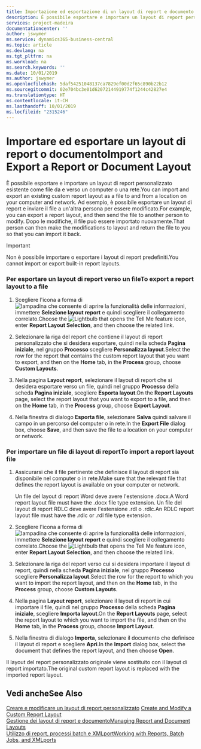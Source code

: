 ```yaml
---
title: Importazione ed esportazione di un layout di report e documento | Microsoft Docs
description: È possibile esportare e importare un layout di report personalizzato esistente come file da e verso un computer o una rete.
services: project-madeira
documentationcenter: ''
author: jswymer
ms.service: dynamics365-business-central
ms.topic: article
ms.devlang: na
ms.tgt_pltfrm: na
ms.workload: na
ms.search.keywords: ''
ms.date: 10/01/2019
ms.author: jswymer
ms.openlocfilehash: 5daf54251048137ca7829ef00d2f65c890b22b12
ms.sourcegitcommit: 02e704bc3e01d62072144919774f1244c42827e4
ms.translationtype: HT
ms.contentlocale: it-CH
ms.lasthandoff: 10/01/2019
ms.locfileid: "2315246"
---
```

# <a name="import-and-export-a-report-or-document-layout"></a><span data-ttu-id="86edc-103">Importare ed esportare un layout di report o documento</span><span class="sxs-lookup"><span data-stu-id="86edc-103">Import and Export a Report or Document Layout</span></span>
<span data-ttu-id="86edc-104">È possibile esportare e importare un layout di report personalizzato esistente come file da e verso un computer o una rete.</span><span class="sxs-lookup"><span data-stu-id="86edc-104">You can import and export an existing custom report layout as a file to and from a location on your computer and network.</span></span> <span data-ttu-id="86edc-105">Ad esempio, è possibile esportare un layout di report e inviare il file a un'altra persona per essere modificato.</span><span class="sxs-lookup"><span data-stu-id="86edc-105">For example, you can export a report layout, and then send the file to another person to modify.</span></span> <span data-ttu-id="86edc-106">Dopo le modifiche, il file può essere importato nuovamente.</span><span class="sxs-lookup"><span data-stu-id="86edc-106">That person can then make the modifications to layout and return the file to you so that you can import it back.</span></span>  

> [!IMPORTANT]  
>  <span data-ttu-id="86edc-107">Non è possibile importare o esportare i layout di report predefiniti.</span><span class="sxs-lookup"><span data-stu-id="86edc-107">You cannot import or export built-in report layouts.</span></span>  

### <a name="to-export-a-report-layout-to-a-file"></a><span data-ttu-id="86edc-108">Per esportare un layout di report verso un file</span><span class="sxs-lookup"><span data-stu-id="86edc-108">To export a report layout to a file</span></span>  

1.  <span data-ttu-id="86edc-109">Scegliere l'icona a forma di ![lampadina che consente di aprire la funzionalità delle informazioni](media/ui-search/search_small.png "Informazioni sull'operazione che si desidera eseguire"), immettere **Selezione layout report** e quindi scegliere il collegamento correlato.</span><span class="sxs-lookup"><span data-stu-id="86edc-109">Choose the ![Lightbulb that opens the Tell Me feature](media/ui-search/search_small.png "Tell me what you want to do") icon, enter **Report Layout Selection**, and then choose the related link.</span></span>  

2.  <span data-ttu-id="86edc-110">Selezionare la riga del report che contiene il layout di report personalizzato che si desidera esportare, quindi nella scheda **Pagina iniziale**, nel gruppo **Processo** scegliere **Personalizza layout**.</span><span class="sxs-lookup"><span data-stu-id="86edc-110">Select the row for the report that contains the custom report layout that you want to export, and then on the **Home** tab, in the **Process** group, choose **Custom Layouts**.</span></span>  

3.  <span data-ttu-id="86edc-111">Nella pagina **Layout report**, selezionare il layout di report che si desidera esportare verso un file, quindi nel gruppo **Processo** della scheda **Pagina iniziale**, scegliere **Esporta layout**.</span><span class="sxs-lookup"><span data-stu-id="86edc-111">On the **Report Layouts** page, select the report layout that you want to export to a file, and then on the **Home** tab, in the **Process** group, choose **Export Layout**.</span></span>  

4.  <span data-ttu-id="86edc-112">Nella finestra di dialogo **Esporta file**, selezionare **Salva** quindi salvare il campo in un percorso del computer o in rete.</span><span class="sxs-lookup"><span data-stu-id="86edc-112">In the **Export File** dialog box, choose **Save**, and then save the file to a location on your computer or network.</span></span>  

### <a name="to-import-a-report-layout-file"></a><span data-ttu-id="86edc-113">Per importare un file di layout di report</span><span class="sxs-lookup"><span data-stu-id="86edc-113">To import a report layout file</span></span>  

1.  <span data-ttu-id="86edc-114">Assicurarsi che il file pertinente che definisce il layout di report sia disponibile nel computer o in rete.</span><span class="sxs-lookup"><span data-stu-id="86edc-114">Make sure that the relevant file that defines the report layout is available on your computer or network.</span></span>  

     <span data-ttu-id="86edc-115">Un file del layout di report Word deve avere l'estensione .docx.</span><span class="sxs-lookup"><span data-stu-id="86edc-115">A Word report layout file must have the .docx file type extension.</span></span> <span data-ttu-id="86edc-116">Un file del layout di report RDLC deve avere l'estensione .rdl o .rdlc.</span><span class="sxs-lookup"><span data-stu-id="86edc-116">An RDLC report layout file must have the .rdlc or .rdl file type extension.</span></span>  

2.  <span data-ttu-id="86edc-117">Scegliere l'icona a forma di ![lampadina che consente di aprire la funzionalità delle informazioni](media/ui-search/search_small.png "Informazioni sull'operazione che si desidera eseguire"), immettere **Selezione layout report** e quindi scegliere il collegamento correlato.</span><span class="sxs-lookup"><span data-stu-id="86edc-117">Choose the ![Lightbulb that opens the Tell Me feature](media/ui-search/search_small.png "Tell me what you want to do") icon, enter **Report Layout Selection**, and then choose the related link.</span></span>  

3.  <span data-ttu-id="86edc-118">Selezionare la riga del report verso cui si desidera importare il layout di report, quindi nella scheda **Pagina iniziale**, nel gruppo **Processo** scegliere **Personalizza layout**.</span><span class="sxs-lookup"><span data-stu-id="86edc-118">Select the row for the report to which you want to import the report layout, and then on the **Home** tab, in the **Process** group, choose **Custom Layouts**.</span></span>  

4.  <span data-ttu-id="86edc-119">Nella pagina **Layout report**, selezionare il layout di report in cui importare il file, quindi nel gruppo **Processo** della scheda **Pagina iniziale**, scegliere **Importa layout**.</span><span class="sxs-lookup"><span data-stu-id="86edc-119">On the **Report Layouts** page, select the report layout to which you want to import the file, and then on the **Home** tab, in the **Process** group, choose **Import Layout**.</span></span>  

5.  <span data-ttu-id="86edc-120">Nella finestra di dialogo **Importa**, selezionare il documento che definisce il layout di report e scegliere **Apri**.</span><span class="sxs-lookup"><span data-stu-id="86edc-120">In the **Import** dialog box, select the document that defines the report layout, and then choose **Open**.</span></span>  

 <span data-ttu-id="86edc-121">Il layout del report personalizzato originale viene sostituito con il layout di report importato.</span><span class="sxs-lookup"><span data-stu-id="86edc-121">The original custom report layout is replaced with the imported report layout.</span></span>  

## <a name="see-also"></a><span data-ttu-id="86edc-122">Vedi anche</span><span class="sxs-lookup"><span data-stu-id="86edc-122">See Also</span></span>  
 <span data-ttu-id="86edc-123">[Creare e modificare un layout di report personalizzato](ui-how-create-custom-report-layout.md) </span><span class="sxs-lookup"><span data-stu-id="86edc-123">[Create and Modify a Custom Report Layout](ui-how-create-custom-report-layout.md) </span></span>  
 [<span data-ttu-id="86edc-124">Gestione dei layout di report e documento</span><span class="sxs-lookup"><span data-stu-id="86edc-124">Managing Report and Document Layouts</span></span>](ui-manage-report-layouts.md)  
 [<span data-ttu-id="86edc-125">Utilizzo di report, processi batch e XMLport</span><span class="sxs-lookup"><span data-stu-id="86edc-125">Working with Reports, Batch Jobs, and XMLports</span></span>](ui-work-report.md)    
